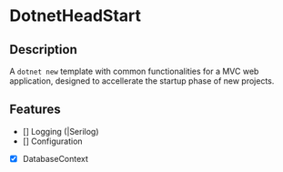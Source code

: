 # DotnetHeadStart

## Description

A ```dotnet new``` template with common functionalities for a MVC web application, designed to accellerate the startup phase of new projects.

## Features

- [] Logging (|Serilog)
- [] Configuration
- [x] DatabaseContext
